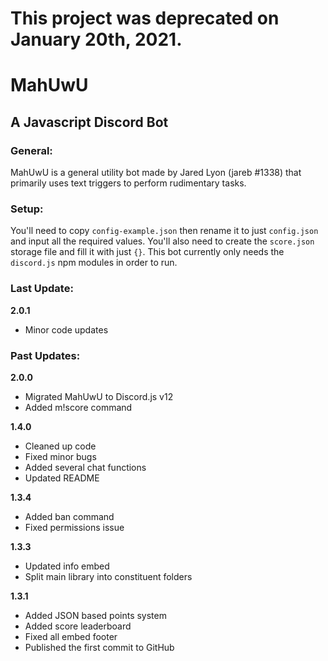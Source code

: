 # This project was deprecated on January 20th, 2021.

# MahUwU
## A Javascript Discord Bot

### General:
MahUwU is a general utility bot made by Jared Lyon (jareb #1338) that primarily uses text triggers to perform rudimentary tasks.

### Setup:
You'll need to copy `config-example.json` then rename it to just `config.json` and input all the required values. You'll also need to create the `score.json` storage file and fill it with just `{}`. This bot currently only needs the `discord.js` npm modules in order to run.

### Last Update:
**2.0.1**
- Minor code updates

### Past Updates:
**2.0.0**
- Migrated MahUwU to Discord.js v12
- Added m!score command

**1.4.0**
- Cleaned up code
- Fixed minor bugs
- Added several chat functions
- Updated README

**1.3.4**
- Added ban command
- Fixed permissions issue

**1.3.3**
- Updated info embed
- Split main library into constituent folders

**1.3.1**
- Added JSON based points system
- Added score leaderboard
- Fixed all embed footer
- Published the first commit to GitHub
